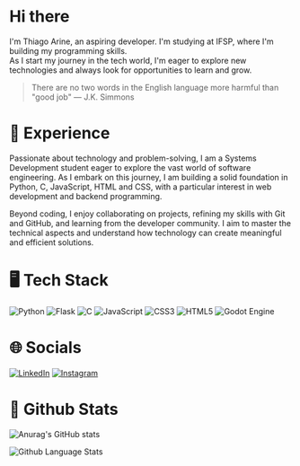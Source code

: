 # Hi there

I'm Thiago Arine, an aspiring developer. I'm studying at IFSP, where I'm building my programming skills. </br>
As I start my journey in the tech world, I'm eager to explore new technologies and always look for opportunities to learn and grow.

> There are no two words in the English language more harmful than "good job" — J.K. Simmons

# :jigsaw: Experience

Passionate about technology and problem-solving, I am a Systems Development student eager to explore the vast world of software engineering. As I embark on this journey, I am building a solid foundation in Python, C, JavaScript, HTML and CSS, with a particular interest in web development and backend programming.

Beyond coding, I enjoy collaborating on projects, refining my skills with Git and GitHub, and learning from the developer community. I aim to master the technical aspects and understand how technology can create meaningful and efficient solutions.

# :desktop_computer: Tech Stack

![Python](https://img.shields.io/badge/Python-FFD43B?style=for-the-badge&logo=python&logoColor=blue) ![Flask](https://img.shields.io/badge/Flask-FA9A34?style=for-the-badge&logo=flask&logoColor=black) ![C](https://img.shields.io/badge/C-222422?style=for-the-badge&logo=c&logoColor=white) ![JavaScript](https://img.shields.io/badge/JavaScript-3B76FF.svg?style=for-the-badge&logo=javascript) ![CSS3](https://img.shields.io/badge/CSS3-10317D?style=for-the-badge&logo=CSS) ![HTML5](https://img.shields.io/badge/HTML5-E34F26?style=for-the-badge&logo=html5&logoColor=white) ![Godot Engine](https://img.shields.io/badge/GODOT-%23FFFFFF.svg?style=for-the-badge&logo=godot-engine) 
# 🌐 Socials

[![LinkedIn](https://img.shields.io/badge/LinkedIn-0077B5?style=for-the-badge)](https://www.linkedin.com/in/thiago-arine) [![Instagram](https://img.shields.io/badge/Instagram-FF0069?style=for-the-badge&logo=Instagram&logoColor=white)](https://www.instagram.com/thiago.arine/)

# :dizzy: Github Stats

![Anurag's GitHub stats](https://github-readme-stats.vercel.app/api?username=thiago-arine&show_icons=true&theme=transparent)

![Github Language Stats](https://github-readme-stats.vercel.app/api/top-langs/?username=thiago-arine&theme=transparent)

